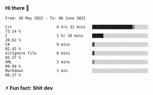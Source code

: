 ### Hi there 👋
<!--START_SECTION:waka-->

```text
From: 30 May 2022 - To: 06 June 2022

C++                    4 hrs 32 mins   ██████████████████▒░░░░░░   73.14 %
C                      1 hr 16 mins    █████░░░░░░░░░░░░░░░░░░░░   20.62 %
C#                     9 mins          ▓░░░░░░░░░░░░░░░░░░░░░░░░   02.42 %
GitIgnore file         8 mins          ▓░░░░░░░░░░░░░░░░░░░░░░░░   02.27 %
XML                    3 mins          ▒░░░░░░░░░░░░░░░░░░░░░░░░   00.99 %
Markdown               1 min           ░░░░░░░░░░░░░░░░░░░░░░░░░   00.27 %
```

<!--END_SECTION:waka-->
<!--
**TG4LAaron/TG4LAaron** is a ✨ _special_ ✨ repository because its `README.md` (this file) appears on your GitHub profile.

Here are some ideas to get you started:

- 🔭 I’m currently working on ...
- 🌱 I’m currently learning ...
- 👯 I’m looking to collaborate on ...
- 🤔 I’m looking for help with ...
- 💬 Ask me about ...
- 📫 How to reach me: ...
- 😄 Pronouns: ...
- ⚡ Fun fact: ...
-->
### ⚡ Fun fact: Shit dev

